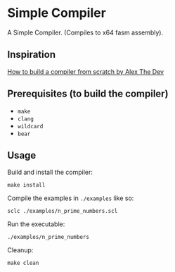 # Simple Compiler

A Simple Compiler. (Compiles to x64 fasm assembly).

## Inspiration

[How to build a compiler from scratch by Alex The Dev](https://youtu.be/HOe2YFnzO2I)

## Prerequisites (to build the compiler)

- `make`
- `clang`
- `wildcard`
- `bear`

## Usage

Build  and install the compiler:

```
make install
```

Compile the examples in `./examples` like so:

```
sclc ./examples/n_prime_numbers.scl
```

Run the executable:

```
./examples/n_prime_numbers
```

Cleanup:

```
make clean
```
